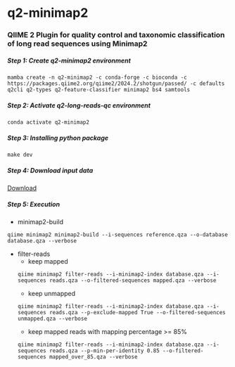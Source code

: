 # q2-minimap2

### QIIME 2 Plugin for quality control and taxonomic classification of long read sequences using Minimap2



##### Step 1: Create q2-minimap2 environment
```shell
mamba create -n q2-minimap2 -c conda-forge -c bioconda -c https://packages.qiime2.org/qiime2/2024.2/shotgun/passed/ -c defaults q2cli q2-types q2-feature-classifier minimap2 bs4 samtools
```

##### Step 2: Activate q2-long-reads-qc environment
```shell
conda activate q2-minimap2
```

##### Step 3: Installing python package
```shell
make dev
```

##### Step 4: Download input data
[Download](https://polybox.ethz.ch/index.php/s/Y81jl4JAtPjuKH6)

##### Step 5: Execution

* minimap2-build
```shell
qiime minimap2 minimap2-build --i-sequences reference.qza --o-database database.qza --verbose
```

* filter-reads
  - keep mapped
  ```shell
  qiime minimap2 filter-reads --i-minimap2-index database.qza --i-sequences reads.qza --o-filtered-sequences mapped.qza --verbose
  ```
  - keep unmapped
  ```shell
  qiime minimap2 filter-reads --i-minimap2-index database.qza --i-sequences reads.qza --p-exclude-mapped True --o-filtered-sequences unmapped.qza --verbose
  ```
  - keep mapped reads with mapping percentage >= 85%
  ```shell
  qiime minimap2 filter-reads --i-minimap2-index database.qza --i-sequences reads.qza --p-min-per-identity 0.85 --o-filtered-sequences mapped_over_85.qza --verbose
  ```
